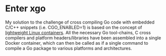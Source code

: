 # Enter xgo

My solution to the challenge of cross compiling Go code with embedded C/C++ snippets
(i.e. CGO_ENABLED=1) is based on the concept of [lightweight Linux containers](http://en.wikipedia.org/wiki/LXC).
All the necessary Go tool-chains, C cross compilers and platform headers/libraries
have been assembled into a single Docker container, which can then be called as if
a single command to compile a Go package to various platforms and architectures.
